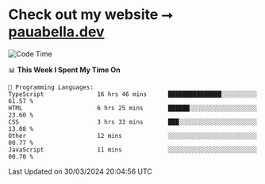 # Check out my website ⭢ [pauabella.dev](https://pauabella.dev)

<!--START_SECTION:waka-->
![Code Time](http://img.shields.io/badge/Code%20Time-3%2C161%20hrs%2048%20mins-blue)

📊 **This Week I Spent My Time On** 

```text
💬 Programming Languages: 
TypeScript               16 hrs 46 mins      ███████████████░░░░░░░░░░   61.57 % 
HTML                     6 hrs 25 mins       ██████░░░░░░░░░░░░░░░░░░░   23.60 % 
CSS                      3 hrs 33 mins       ███░░░░░░░░░░░░░░░░░░░░░░   13.08 % 
Other                    12 mins             ░░░░░░░░░░░░░░░░░░░░░░░░░   00.77 % 
JavaScript               11 mins             ░░░░░░░░░░░░░░░░░░░░░░░░░   00.70 % 
```


 Last Updated on 30/03/2024 20:04:56 UTC
<!--END_SECTION:waka-->
